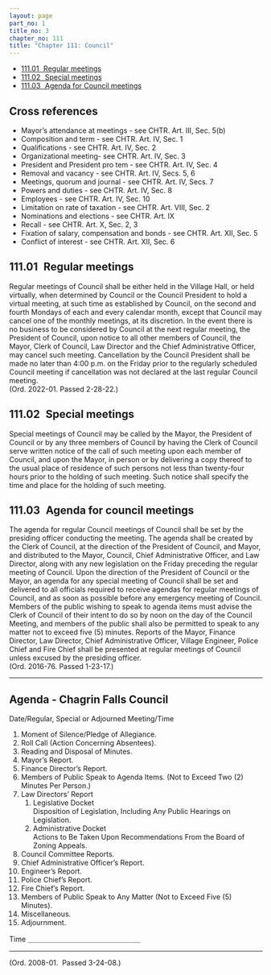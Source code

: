 ```yaml
---
layout: page
part_no: 1
title_no: 3
chapter_no: 111
title: "Chapter 111: Council"
---
```


- [111.01   Regular meetings](#11101-regular-meetings)
- [111.02   Special meetings](#11102-special-meetings)
- [111.03   Agenda for Council meetings](#11103-agenda-for-council-meetings)

## Cross references

- Mayor’s attendance at meetings - see CHTR. Art. III, Sec. 5(b)
- Composition and term - see CHTR. Art. IV, Sec. 1
- Qualifications - see CHTR. Art. IV, Sec. 2
- Organizational meeting- see CHTR. Art. IV, Sec. 3
- President and President pro tem - see CHTR. Art. IV, Sec. 4
- Removal and vacancy - see CHTR. Art. IV, Secs. 5, 6
- Meetings, quorum and journal - see CHTR. Art. IV, Secs. 7
- Powers and duties - see CHTR. Art. IV, Sec. 8
- Employees - see CHTR. Art. IV, Sec. 10
- Limitation on rate of taxation - see CHTR. Art. VIII, Sec. 2
- Nominations and elections - see CHTR. Art. IX
- Recall - see CHTR. Art. X, Sec. 2, 3
- Fixation of salary, compensation and bonds - see CHTR. Art. XII, Sec. 5
- Conflict of interest - see CHTR. Art. XII, Sec. 6

## 111.01   Regular meetings

Regular meetings of Council shall be either held in the Village Hall, or held
virtually, when determined by Council or the Council President to hold a virtual
meeting, at such time as established by Council, on the second and fourth
Mondays of each and every calendar month, except that Council may cancel one of
the monthly meetings, at its discretion. In the event there is no business to be
considered by Council at the next regular meeting, the President of Council,
upon notice to all other members of Council, the Mayor, Clerk of Council, Law
Director and the Chief Administrative Officer, may cancel such meeting.
Cancellation by the Council President shall be made no later than 4:00 p.m. on
the Friday prior to the regularly scheduled Council meeting if cancellation was
not declared at the last regular Council meeting.  
(Ord. 2022-01. Passed 2-28-22.)

## 111.02   Special meetings

Special meetings of Council may be called by the Mayor, the President of Council
or by any three members of Council by having the Clerk of Council serve written
notice of the call of such meeting upon each member of Council, and upon the
Mayor, in person or by delivering a copy thereof to the usual place of residence
of such persons not less than twenty-four hours prior to the holding of such
meeting. Such notice shall specify the time and place for the holding of such
meeting.

## 111.03   Agenda for council meetings

The agenda for regular Council meetings of Council shall be set by the presiding
officer conducting the meeting. The agenda shall be created by the Clerk of
Council, at the direction of the President of Council, and Mayor, and
distributed to the Mayor, Council, Chief Administrative Officer, and Law
Director, along with any new legislation on the Friday preceding the regular
meeting of Council. Upon the direction of the President of Council or the Mayor,
an agenda for any special meeting of Council shall be set and delivered to all
officials required to receive agendas for regular meetings of Council, and as
soon as possible before any emergency meeting of Council. Members of the public
wishing to speak to agenda items must advise the Clerk of Council of their
intent to do so by noon on the day of the Council Meeting, and members of the
public shall also be permitted to speak to any matter not to exceed five (5)
minutes. Reports of the Mayor, Finance Director, Law Director, Chief
Administrative Officer, Village Engineer, Police Chief and Fire Chief shall be
presented at regular meetings of Council unless excused by the presiding
officer.  
(Ord. 2016-76. Passed 1-23-17.)

---

## Agenda - Chagrin Falls Council

Date/Regular, Special or Adjourned Meeting/Time

<p class="Markdown-list--1-A"></p>

1. Moment of Silence/Pledge of Allegiance.
2. Roll Call (Action Concerning Absentees).
3. Reading and Disposal of Minutes.
4. Mayor’s Report.
5. Finance Director’s Report.
6. Members of Public Speak to Agenda Items. (Not to Exceed Two (2) Minutes Per
Person.)
7. Law Directors’ Report
   1. Legislative Docket  
   Disposition of Legislation, Including Any Public Hearings on Legislation.
   2. Administrative Docket  
   Actions to Be Taken Upon Recommendations From the Board of Zoning Appeals.
8. Council Committee Reports.
9. Chief Administrative Officer’s Report.
10. Engineer’s Report.
11. Police Chief’s Report.
12. Fire Chief’s Report.
13. Members of Public Speak to Any Matter (Not to Exceed Five (5) Minutes).
14. Miscellaneous.
15. Adjournment.

Time ＿＿＿＿＿＿＿＿＿＿＿＿＿＿＿＿

---
  
(Ord. 2008-01.  Passed 3-24-08.)
